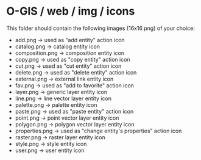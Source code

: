 # O-GIS / web / img / icons

This folder should contain the following images (16x16 png) of your choice:

- add.png → used as "add entity" action icon
- catalog.png → catalog entity icon
- composition.png → composition entity icon
- copy.png → used as "copy entity" action icon
- cut.png → used as "cut entity" action icon
- delete.png → used as "delete entity" action icon
- external.png → external link entity icon
- fav.png → used as "add to favorite" action icon
- layer.png → generic layer entity icon
- line.png → line vector layer entity icon
- palette.png → palette entity icon
- paste.png → used as "paste entity" action icon
- point.png → point vector layer entity icon
- polygon.png → polygon vector layer entity icon
- properties.png → used as "change entity's properties" action icon
- raster.png → raster layer entity icon
- style.png → style entity icon
- user.png → user entity icon
